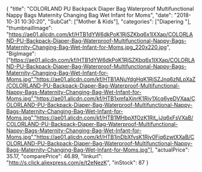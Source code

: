 {
	"title": "COLORLAND PU Backpack Diaper Bag Waterproof Multifunctional Nappy Bags Maternity Changing Bag Wet Infant for Moms",
	"date": "2018-10-31 10:30:20",
	"SubCat": ["Mother & Kids"],
	"categories": ["Diapering "],
	"thumbnailImage": "https://ae01.alicdn.com/kf/HTB1dYW6dkPoK1RjSZKbq6x1IXXap/COLORLAND-PU-Backpack-Diaper-Bag-Waterproof-Multifunctional-Nappy-Bags-Maternity-Changing-Bag-Wet-Infant-for-Moms.jpg_220x220.jpg",
	"BigImage": ["https://ae01.alicdn.com/kf/HTB1dYW6dkPoK1RjSZKbq6x1IXXap/COLORLAND-PU-Backpack-Diaper-Bag-Waterproof-Multifunctional-Nappy-Bags-Maternity-Changing-Bag-Wet-Infant-for-Moms.jpg","https://ae01.alicdn.com/kf/HTB1ANuYdgHqK1RjSZJnq6zNLpXaZ/COLORLAND-PU-Backpack-Diaper-Bag-Waterproof-Multifunctional-Nappy-Bags-Maternity-Changing-Bag-Wet-Infant-for-Moms.jpg","https://ae01.alicdn.com/kf/HTB1xmfaXinrK1Rjy1Xcq6yeDVXaa/COLORLAND-PU-Backpack-Diaper-Bag-Waterproof-Multifunctional-Nappy-Bags-Maternity-Changing-Bag-Wet-Infant-for-Moms.jpg","https://ae01.alicdn.com/kf/HTB1MHbpXfOzK1Rjt_jJq6xFsVXaB/COLORLAND-PU-Backpack-Diaper-Bag-Waterproof-Multifunctional-Nappy-Bags-Maternity-Changing-Bag-Wet-Infant-for-Moms.jpg","https://ae01.alicdn.com/kf/HTB1jnDbXfvsK1Rjy0Fiq6zwtXXaB/COLORLAND-PU-Backpack-Diaper-Bag-Waterproof-Multifunctional-Nappy-Bags-Maternity-Changing-Bag-Wet-Infant-for-Moms.jpg"],
	"actualPrice": 35.17,
	"comparePrice": 46.89,
	"linkurl": "http://s.click.aliexpress.com/e/t2eNezK",
	"inStock": 87
}
